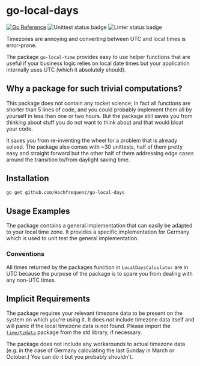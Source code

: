 # go-local-days

[![Go Reference](https://pkg.go.dev/badge/github.com/hochfrequenz/go-local-days.svg)](https://pkg.go.dev/github.com/hochfrequenz/go-local-days)
![Unittest status badge](https://github.com/Hochfrequenz/go-local-days/workflows/Unittests/badge.svg)
![Linter status badge](https://github.com/Hochfrequenz/go-local-days/workflows/golangci-lint/badge.svg)

Timezones are annoying and converting between UTC and local times is error-prone.

The package `go-local-time` provides easy to use helper functions that are useful if your business logic relies on local date times but your application internally uses UTC (which it absolutely should).

## Why a package for such trivial computations?
This package does not contain any rocket science; In fact all functions are shorter than 5 lines of code, and you could probably implement them all by yourself in less than one or two hours.
But the package still saves you from thinking about stuff you do not want to think about and that would bloat your code.

It saves you from re-inventing the wheel for a problem that is already solved.
The package also comes with ~30 unittests, half of them pretty easy and straight forward but the other half of them addressing edge cases around the transition to/from daylight saving time.

## Installation

```bash
go get github.com/Hochfrequenz/go-local-days
```

## Usage Examples
The package contains a general implementation that can easily be adapted to your local time zone.
It provides a specific implementation for Germany which is used to unit test the general implementation. 

<!-- todo: add go playground example here -->

### Conventions
All times returned by the packages function in `LocalDaysCalculator` are in UTC because the purpose of the package is to spare you from dealing with any non-UTC times.

## Implicit Requirements

The package requires your relevant timezone data to be present on the system on which you're using it.
It does _not_ include timezone data itself and will panic if the local timezone data is not found.
Please import the [`time/tzdata`](https://pkg.go.dev/time/tzdata) package from the std library, if necessary.

The package does not include any workarounds to actual timezone data (e.g. in the case of Germany calculating the last Sunday in March or October.)
You can do it but you probably shouldn't.
